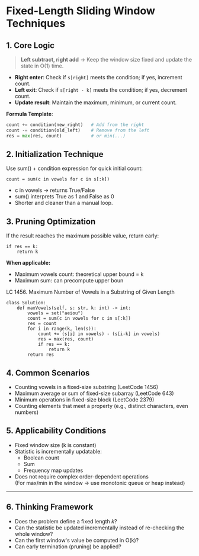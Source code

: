 # Fixed-Length Sliding Window Techniques

## 1. Core Logic
> **Left subtract, right add** → Keep the window size fixed and update the state in O(1) time.
- **Right enter**: Check if `s[right]` meets the condition; if yes, increment count.
- **Left exit**: Check if `s[right - k]` meets the condition; if yes, decrement count.
- **Update result**: Maintain the maximum, minimum, or current count.

**Formula Template**:

```python
count += condition(new_right)   # Add from the right
count -= condition(old_left)    # Remove from the left
res = max(res, count)           # or min(...)
```

## 2. Initialization Technique
Use sum() + condition expression for quick initial count:
```
count = sum(c in vowels for c in s[:k])
```
- c in vowels → returns True/False
- sum() interprets True as 1 and False as 0
- Shorter and cleaner than a manual loop.

## 3. Pruning Optimization
If the result reaches the maximum possible value, return early:

```
if res == k:
    return k
```

**When applicable:**
- Maximum vowels count: theoretical upper bound = k
- Maximum sum: can precompute upper boun


LC 1456. Maximum Number of Vowels in a Substring of Given Length
```
class Solution:
    def maxVowels(self, s: str, k: int) -> int:
        vowels = set("aeiou")
        count = sum(c in vowels for c in s[:k])
        res = count
        for i in range(k, len(s)):
            count += (s[i] in vowels) - (s[i-k] in vowels)
            res = max(res, count)
            if res == k:
                return k
        return res
```

## 4. Common Scenarios
- Counting vowels in a fixed-size substring (LeetCode 1456)
- Maximum average or sum of fixed-size subarray (LeetCode 643)
- Minimum operations in fixed-size block (LeetCode 2379)
- Counting elements that meet a property (e.g., distinct characters, even numbers)

## 5. Applicability Conditions

- Fixed window size (k is constant)  
- Statistic is incrementally updatable:  
  - Boolean count  
  - Sum  
  - Frequency map updates  
- Does not require complex order-dependent operations  
  (For max/min in the window → use monotonic queue or heap instead)  

---

## 6. Thinking Framework

- Does the problem define a fixed length *k*?  
- Can the statistic be updated incrementally instead of re-checking the whole window?  
- Can the first window's value be computed in O(k)?  
- Can early termination (pruning) be applied?  
